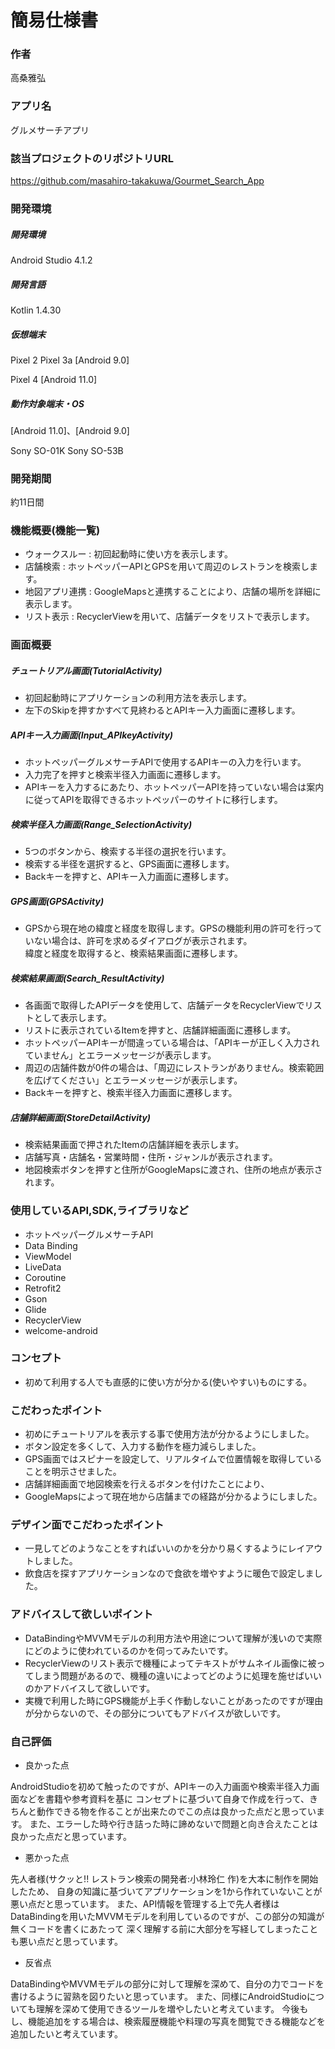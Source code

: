 # 簡易仕様書

### 作者
高桑雅弘

### アプリ名
グルメサーチアプリ

### 該当プロジェクトのリポジトリURL
https://github.com/masahiro-takakuwa/Gourmet_Search_App

### 開発環境

##### 開発環境
Android Studio 4.1.2

##### 開発言語
Kotlin 1.4.30

##### 仮想端末
Pixel 2
Pixel 3a
[Android 9.0]

Pixel 4
[Android 11.0]

##### 動作対象端末・OS
[Android 11.0]、[Android 9.0]

Sony SO-01K
Sony SO-53B

### 開発期間
約11日間

### 機能概要(機能一覧)

- ウォークスルー : 初回起動時に使い方を表示します。
- 店舗検索 : ホットペッパーAPIとGPSを用いて周辺のレストランを検索します。
- 地図アプリ連携 : GoogleMapsと連携することにより、店舗の場所を詳細に表示します。
- リスト表示 : RecyclerViewを用いて、店舗データをリストで表示します。

### 画面概要

##### チュートリアル画面(TutorialActivity) 
- 初回起動時にアプリケーションの利用方法を表示します。
- 左下のSkipを押すかすべて見終わるとAPIキー入力画面に遷移します。

##### APIキー入力画面(Input_APIkeyActivity)
- ホットペッパーグルメサーチAPIで使用するAPIキーの入力を行います。
- 入力完了を押すと検索半径入力画面に遷移します。
- APIキーを入力するにあたり、ホットペッパーAPIを持っていない場合は案内に従ってAPIを取得できるホットペッパーのサイトに移行します。

##### 検索半径入力画面(Range_SelectionActivity)
- 5つのボタンから、検索する半径の選択を行います。
- 検索する半径を選択すると、GPS画面に遷移します。
- Backキーを押すと、APIキー入力画面に遷移します。

##### GPS画面(GPSActivity)
- GPSから現在地の緯度と経度を取得します。GPSの機能利用の許可を行っていない場合は、許可を求めるダイアログが表示されます。
<br>緯度と経度を取得すると、検索結果画面に遷移します。

##### 検索結果画面(Search_ResultActivity)
- 各画面で取得したAPIデータを使用して、店舗データをRecyclerViewでリストとして表示します。
- リストに表示されているItemを押すと、店舗詳細画面に遷移します。
- ホットペッパーAPIキーが間違っている場合は、「APIキーが正しく入力されていません」とエラーメッセージが表示します。
- 周辺の店舗件数が0件の場合は、「周辺にレストランがありません。検索範囲を広げてください」とエラーメッセージが表示します。
- Backキーを押すと、検索半径入力画面に遷移します。

##### 店舗詳細画面(StoreDetailActivity)
- 検索結果画面で押されたItemの店舗詳細を表示します。
- 店舗写真・店舗名・営業時間・住所・ジャンルが表示されます。
- 地図検索ボタンを押すと住所がGoogleMapsに渡され、住所の地点が表示されます。

### 使用しているAPI,SDK,ライブラリなど

- ホットペッパーグルメサーチAPI
- Data Binding
- ViewModel
- LiveData
- Coroutine
- Retrofit2
- Gson
- Glide
- RecyclerView
- welcome-android

### コンセプト
- 初めて利用する人でも直感的に使い方が分かる(使いやすい)ものにする。

### こだわったポイント

- 初めにチュートリアルを表示する事で使用方法が分かるようにしました。
- ボタン設定を多くして、入力する動作を極力減らしました。
- GPS画面ではスピナーを設定して、リアルタイムで位置情報を取得していることを明示させました。
- 店舗詳細画面で地図検索を行えるボタンを付けたことにより、
- GoogleMapsによって現在地から店舗までの経路が分かるようにしました。

### デザイン面でこだわったポイント

- 一見してどのようなことをすればいいのかを分かり易くするようにレイアウトしました。
- 飲食店を探すアプリケーションなので食欲を増やすように暖色で設定しました。

### アドバイスして欲しいポイント

- DataBindingやMVVMモデルの利用方法や用途について理解が浅いので実際にどのように使われているのかを伺ってみたいです。
- RecyclerViewのリスト表示で機種によってテキストがサムネイル画像に被ってしまう問題があるので、機種の違いによってどのように処理を施せばいいのかアドバイスして欲しいです。
- 実機で利用した時にGPS機能が上手く作動しないことがあったのですが理由が分からないので、その部分についてもアドバイスが欲しいです。

### 自己評価

- 良かった点

AndroidStudioを初めて触ったのですが、APIキーの入力画面や検索半径入力画面などを書籍や参考資料を基に
コンセプトに基づいて自身で作成を行って、きちんと動作できる物を作ることが出来たのでこの点は良かった点だと思っています。
また、エラーした時や行き詰った時に諦めないで問題と向き合えたことは良かった点だと思っています。

- 悪かった点

先人者様(サクッと!! レストラン検索の開発者:小林玲仁 作)を大本に制作を開始したため、 自身の知識に基づいてアプリケーションを1から作れていないことが悪い点だと思っています。
また、API情報を管理する上で先人者様はDataBindingを用いたMVVMモデルを利用しているのですが、この部分の知識が無くコードを書くにあたって
深く理解する前に大部分を写経してしまったことも悪い点だと思っています。 

- 反省点

DataBindingやMVVMモデルの部分に対して理解を深めて、自分の力でコードを書けるように習熟を図りたいと思っています。
また、同様にAndroidStudioについても理解を深めて使用できるツールを増やしたいと考えています。
今後もし、機能追加をする場合は、検索履歴機能や料理の写真を閲覧できる機能などを追加したいと考えています。

